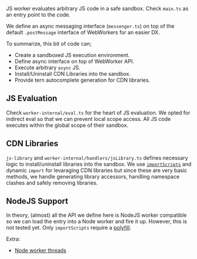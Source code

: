 JS worker evaluates arbitrary JS code in a safe sandbox. Check `main.ts` as an entry point to the code.

We define an async messaging interface (`messenger.ts`) on top of the default `.postMessage` interface of WebWorkers for an easier DX.

To summarize, this bit of code can;

- Create a sandboxed JS execution environment.
- Define async interface on top of WebWorker API.
- Execute arbitrary `async` JS.
- Install/Uninstall CDN Libraries into the sandbox.
- Provide tern autocomplete generation for CDN libraries.

## JS Evaluation

Check `worker-internal/eval.ts` for the heart of JS evaluation. We opted for indirect eval so that we can prevent local scope access. All JS code executes within the global scope of their sandbox.

## CDN Libraries

`js-library` and `worker-internal/handlers/jsLibrary.ts` defines necessary logic to install/uninstall libraries into the sandbox. We use [`importScripts`](https://developer.mozilla.org/en-US/docs/Web/API/WorkerGlobalScope/importScripts) and dynamic `import` for levaraging CDN libraries but since these are very basic methods, we handle generating library accessors, handling namespace clashes and safely removing libraries.

## NodeJS Support

In theory, (almost) all the API we define here is NodeJS worker compatible so we can load the entry into a Node worker and fire it up. However, this is not tested yet. Only `importScripts` require a [polyfill](https://github.com/JamesJansson/importScripts/blob/master/importscripts.js).

Extra:

- [Node worker threads](https://nodejs.org/api/worker_threads.html)
